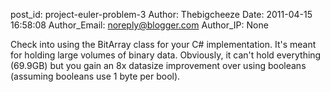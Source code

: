 post_id: project-euler-problem-3
Author: Thebigcheeze
Date: 2011-04-15 16:58:08
Author_Email: noreply@blogger.com
Author_IP: None

Check into using the BitArray class for your C# implementation.  It's meant
for holding large volumes of binary data.  Obviously, it can't hold everything
(69.9GB) but you gain an 8x datasize improvement over using booleans (assuming
booleans use 1 byte per bool).
